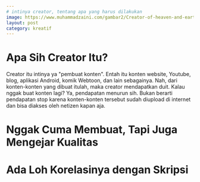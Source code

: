 ```yaml
---
# intinya creator, tentang apa yang harus dilakukan
image: https://www.muhammadzaini.com/gambar2/Creator-of-heaven-and-earth.jpg
layout: post
category: kreatif
---
```


# Apa Sih Creator Itu?

Creator itu intinya ya "pembuat konten". Entah itu konten website, Youtube, blog, aplikasi Android, komik Webtoon, dan lain sebagainya. Nah, dari konten-konten yang dibuat itulah, maka creator mendapatkan duit. Kalau nggak buat konten lagi? Ya, pendapatan menurun sih. Bukan berarti pendapatan stop karena konten-konten tersebut sudah diupload di internet dan bisa diakses oleh netizen kapan aja.



# Nggak Cuma Membuat, Tapi Juga Mengejar Kualitas



# Ada Loh Korelasinya dengan Skripsi
